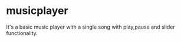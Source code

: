 # musicplayer
It's a basic music player with a single song with play,pause and slider functionality.
